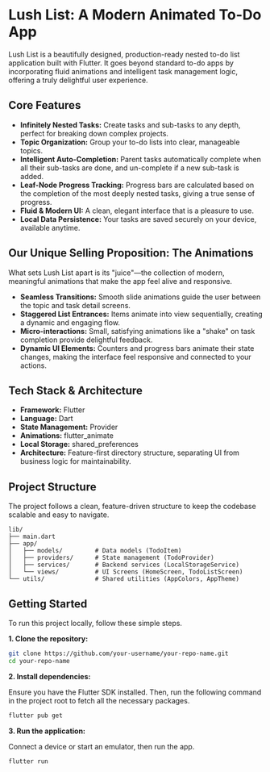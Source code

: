 # Lush List: A Modern Animated To-Do App

Lush List is a beautifully designed, production-ready nested to-do list application built with Flutter. It goes beyond standard to-do apps by incorporating fluid animations and intelligent task management logic, offering a truly delightful user experience.


## Core Features

*   **Infinitely Nested Tasks:** Create tasks and sub-tasks to any depth, perfect for breaking down complex projects.
*   **Topic Organization:** Group your to-do lists into clear, manageable topics.
*   **Intelligent Auto-Completion:** Parent tasks automatically complete when all their sub-tasks are done, and un-complete if a new sub-task is added.
*   **Leaf-Node Progress Tracking:** Progress bars are calculated based on the completion of the most deeply nested tasks, giving a true sense of progress.
*   **Fluid & Modern UI:** A clean, elegant interface that is a pleasure to use.
*   **Local Data Persistence:** Your tasks are saved securely on your device, available anytime.

## Our Unique Selling Proposition: The Animations

What sets Lush List apart is its "juice"—the collection of modern, meaningful animations that make the app feel alive and responsive.

*   **Seamless Transitions:** Smooth slide animations guide the user between the topic and task detail screens.
*   **Staggered List Entrances:** Items animate into view sequentially, creating a dynamic and engaging flow.
*   **Micro-interactions:** Small, satisfying animations like a "shake" on task completion provide delightful feedback.
*   **Dynamic UI Elements:** Counters and progress bars animate their state changes, making the interface feel responsive and connected to your actions.

## Tech Stack & Architecture

*   **Framework:** Flutter
*   **Language:** Dart
*   **State Management:** Provider
*   **Animations:** flutter_animate
*   **Local Storage:** shared_preferences
*   **Architecture:** Feature-first directory structure, separating UI from business logic for maintainability.

## Project Structure

The project follows a clean, feature-driven structure to keep the codebase scalable and easy to navigate.

```
lib/
├── main.dart
├── app/
│   ├── models/         # Data models (TodoItem)
│   ├── providers/      # State management (TodoProvider)
│   ├── services/       # Backend services (LocalStorageService)
│   └── views/          # UI Screens (HomeScreen, TodoListScreen)
└── utils/              # Shared utilities (AppColors, AppTheme)
```

## Getting Started

To run this project locally, follow these simple steps.

**1. Clone the repository:**

```bash
git clone https://github.com/your-username/your-repo-name.git
cd your-repo-name
```

**2. Install dependencies:**

Ensure you have the Flutter SDK installed. Then, run the following command in the project root to fetch all the necessary packages.

```bash
flutter pub get
```

**3. Run the application:**

Connect a device or start an emulator, then run the app.

```bash
flutter run
```
